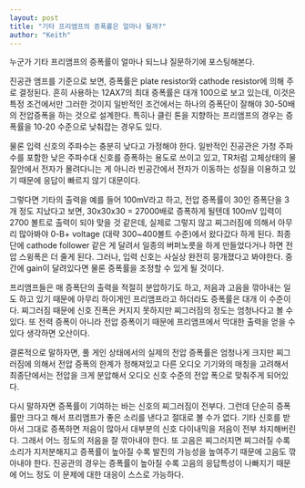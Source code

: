 ```yaml
---
layout: post
title: "기타 프리앰프의 증폭률은 얼마나 될까?"
author: "Keith"
---
```



누군가 기타 프리앰프의 증폭률이 얼마나 되느냐 질문하기에 포스팅해본다.




진공관 앰프를 기준으로 보면, 증폭률은 plate resistor와 cathode resistor에 의해 주로 결정된다. 흔히 사용하는 12AX7의 최대 증폭률은 대개 100으로 보고 있는데, 이것은 특정 조건에서만 그러한 것이지 일반적인 조건에서는 하나의 증폭단이 잘해야 30-50배의 전압증폭을 하는 것으로 설계한다. 특히나 클린 톤을 지향하는 프리앰프의 경우는 증폭률을 10-20 수준으로 낮춰잡는 경우도 있다.




물론 입력 신호의 주파수는 충분히 낮다고 가정해야 한다. 일반적인 진공관은 가청 주파수를 포함한 낮은 주파수대 신호를 증폭하는 용도로 쓰이고 있고, TR처럼 고체상태의 물질안에서 전자가 몰려다니는 게 아니라 빈공간에서 전자가 이동하는 성질을 이용하고 있기 때문에 응답이 빠르지 않기 대문이다.




그렇다면 기타의 출력을 예를 들어 100mV라고 하고, 전압 증폭률이 30인 증폭단을 3개 정도 지났다고 보면, 30x30x30 = 27000배로 증폭하게 될텐데 100mV 입력이 2700 볼트로 출력이 되야 맞을 것 같은데, 실제로 그렇지 않고 찌그러짐에 의해서 아무리 많아봐야 0-B+ voltage (대략 300~400볼트 수준)에서 왔다갔다 하게 된다. 최종단에 cathode follower 같은 게 달려서 일종의 버퍼노릇을 하게 만들었다거나 하면 전압 스윙폭은 더 줄게 된다. 그러나, 입력 신호는 사실상 완전히 뭉개졌다고 봐야한다. 중간에 gain이 달려있다면 물론 증폭률을 조정할 수 있게 될 것이다.




프리앰프들은 매 증폭단의 출력을 적절히 분압하기도 하고, 저음과 고음을 깎아내는 일도 하고 있기 때문에 아무리 하이게인 프리앰프라고 하더라도 증폭률은 대개 이 수준이다. 찌그러짐 때문에 신호 진폭은 커지지 못하지만 찌그러짐의 정도는 엄청나다고 볼 수 있다. 또 전력 증폭이 아니라 전압 증폭이기 때문에 프리앰프에서 막대한 출력을 얻을 수 있다 생각하면 오산이다.




결론적으로 말하자면, 풀 게인 상태에서의 실제의 전압 증폭률은 엄청나게 크지만 찌그러짐에 의해서 전압 증폭의 한계가 정해져있고 다른 오디오 기기와의 매칭을 고려해서 최종단에서는 전압을 크게 분압해서 오디오 신호 수준의 전압 폭으로 맞춰주게 되어있다. 




다시 말하자면 증폭률이 기여하는 바는 신호의 찌그러짐이 전부다. 그런데 단순히 증폭률만 크다고 해서 프리앰프가 좋은 소리를 낸다고 절대로 볼 수가 없다. 기타 신호를 받아서 그대로 증폭하면 저음이 많아서 대부분의 신호 다이내믹을 저음이 전부 차지해버린다. 그래서 어느 정도의 저음을 잘 깎아내야 한다. 또 고음은 찌그러지면 찌그러질 수록 소리가 지저분해지고 증폭률이 높아질 수록 발진의 가능성을 높여주기 때문에 고음도 깎아내야 한다. 진공관의 경우는 증폭률이 높아질 수록 고음의 응답특성이 나빠지기 때문에 어느 정도 이 문제에 대한 대응이 스스로 가능하다.






